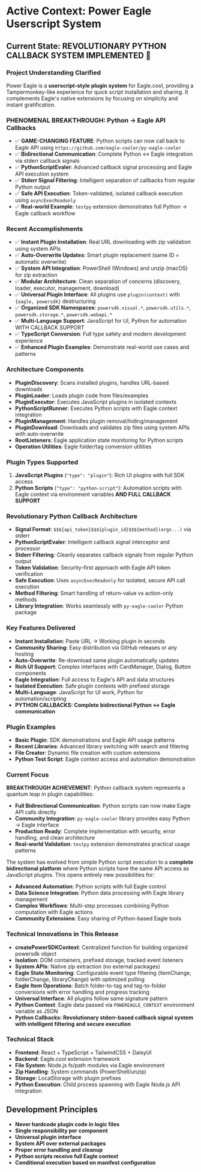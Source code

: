 # Active Context: Power Eagle Userscript System

## Current State: **REVOLUTIONARY PYTHON CALLBACK SYSTEM IMPLEMENTED** 🚀

### Project Understanding Clarified
Power Eagle is a **userscript-style plugin system** for Eagle.cool, providing a Tampermonkey-like experience for quick script installation and sharing. It complements Eagle's native extensions by focusing on simplicity and instant gratification.

### **PHENOMENAL BREAKTHROUGH: Python → Eagle API Callbacks** 
- ✅ **GAME-CHANGING FEATURE**: Python scripts can now call back to Eagle API using `https://github.com/eagle-cooler/py-eagle-cooler`
- ✅ **Bidirectional Communication**: Complete Python ↔ Eagle integration via stderr callback signals
- ✅ **PythonScriptEvaler**: Advanced callback signal processing and Eagle API execution system
- ✅ **Stderr Signal Filtering**: Intelligent separation of callbacks from regular Python output
- ✅ **Safe API Execution**: Token-validated, isolated callback execution using `asyncExecReadonly`
- ✅ **Real-world Example**: `testpy` extension demonstrates full Python → Eagle callback workflow

### Recent Accomplishments
- ✅ **Instant Plugin Installation**: Real URL downloading with zip validation using system APIs
- ✅ **Auto-Overwrite Updates**: Smart plugin replacement (same ID = automatic overwrite)  
- ✅ **System API Integration**: PowerShell (Windows) and unzip (macOS) for zip extraction
- ✅ **Modular Architecture**: Clean separation of concerns (discovery, loader, executor, management, download)
- ✅ **Universal Plugin Interface**: All plugins use `plugin(context)` with `{eagle, powersdk}` destructuring
- ✅ **Organized SDK Namespaces**: `powersdk.visual.*`, `powersdk.utils.*`, `powersdk.storage.*`, `powersdk.webapi.*`
- ✅ **Multi-Language Support**: JavaScript for UI, Python for automation WITH CALLBACK SUPPORT
- ✅ **TypeScript Conversion**: Full type safety and modern development experience
- ✅ **Enhanced Plugin Examples**: Demonstrate real-world use cases and patterns

### Architecture Components
- **PluginDiscovery**: Scans installed plugins, handles URL-based downloads
- **PluginLoader**: Loads plugin code from files/examples
- **PluginExecutor**: Executes JavaScript plugins in isolated contexts
- **PythonScriptRunner**: Executes Python scripts with Eagle context integration
- **PluginManagement**: Handles plugin removal/hiding/management
- **PluginDownload**: Downloads and validates zip files using system APIs with auto-overwrite
- **RootListeners**: Eagle application state monitoring for Python scripts
- **Operation Utilities**: Eagle folder/tag conversion utilities

### Plugin Types Supported
1. **JavaScript Plugins** (`"type": "plugin"`): Rich UI plugins with full SDK access
2. **Python Scripts** (`"type": "python-script"`): Automation scripts with Eagle context via environment variables **AND FULL CALLBACK SUPPORT**

### **Revolutionary Python Callback Architecture**
- **Signal Format**: `$$${api_token}$$${plugin_id}$$${method}(args...)` via stderr
- **PythonScriptEvaler**: Intelligent callback signal interceptor and processor
- **Stderr Filtering**: Cleanly separates callback signals from regular Python output
- **Token Validation**: Security-first approach with Eagle API token verification
- **Safe Execution**: Uses `asyncExecReadonly` for isolated, secure API call execution
- **Method Filtering**: Smart handling of return-value vs action-only methods
- **Library Integration**: Works seamlessly with `py-eagle-cooler` Python package

### Key Features Delivered
- **Instant Installation**: Paste URL → Working plugin in seconds
- **Community Sharing**: Easy distribution via GitHub releases or any hosting
- **Auto-Overwrite**: Re-download same plugin automatically updates
- **Rich UI Support**: Complex interfaces with CardManager, Dialog, Button components
- **Eagle Integration**: Full access to Eagle's API and data structures
- **Isolated Execution**: Safe plugin contexts with prefixed storage
- **Multi-Language**: JavaScript for UI work, Python for automation/scripting
- ****PYTHON CALLBACKS**: Complete bidirectional Python ↔ Eagle communication**

### Plugin Examples
- **Basic Plugin**: SDK demonstrations and Eagle API usage patterns
- **Recent Libraries**: Advanced library switching with search and filtering
- **File Creator**: Dynamic file creation with custom extensions
- **Python Test Script**: Eagle context access and automation demonstration

### Current Focus
**BREAKTHROUGH ACHIEVEMENT**: Python callback system represents a quantum leap in plugin capabilities:
- **Full Bidirectional Communication**: Python scripts can now make Eagle API calls directly
- **Community Integration**: `py-eagle-cooler` library provides easy Python → Eagle interface
- **Production Ready**: Complete implementation with security, error handling, and clean architecture
- **Real-world Validation**: `testpy` extension demonstrates practical usage patterns

The system has evolved from simple Python script execution to a **complete bidirectional platform** where Python scripts have the same API access as JavaScript plugins. This opens entirely new possibilities for:
- **Advanced Automation**: Python scripts with full Eagle control
- **Data Science Integration**: Python data processing with Eagle library management
- **Complex Workflows**: Multi-step processes combining Python computation with Eagle actions
- **Community Extensions**: Easy sharing of Python-based Eagle tools

### Technical Innovations in This Release
- **createPowerSDKContext**: Centralized function for building organized powersdk object
- **Isolation**: DOM containers, prefixed storage, tracked event listeners
- **System APIs**: Native zip extraction (no external packages)
- **Eagle State Monitoring**: Configurable event type filtering (itemChange, folderChange, libraryChange) with optimized polling
- **Eagle Item Operations**: Batch folder-to-tag and tag-to-folder conversions with error handling and progress tracking
- **Universal Interface**: All plugins follow same signature pattern
- **Python Context**: Eagle data passed via `POWEREAGLE_CONTEXT` environment variable as JSON
- ****Python Callbacks**: Revolutionary stderr-based callback signal system with intelligent filtering and secure execution**

### Technical Stack
- **Frontend**: React + TypeScript + TailwindCSS + DaisyUI
- **Backend**: Eagle.cool extension framework
- **File System**: Node.js fs/path modules via Eagle environment
- **Zip Handling**: System commands (PowerShell/unzip)
- **Storage**: LocalStorage with plugin prefixes
- **Python Execution**: Child process spawning with Eagle Node.js API integration

## Development Principles
- **Never hardcode plugin code in logic files**
- **Single responsibility per component**
- **Universal plugin interface**
- **System API over external packages**
- **Proper error handling and cleanup**
- **Python scripts receive full Eagle context**
- **Conditional execution based on manifest configuration**